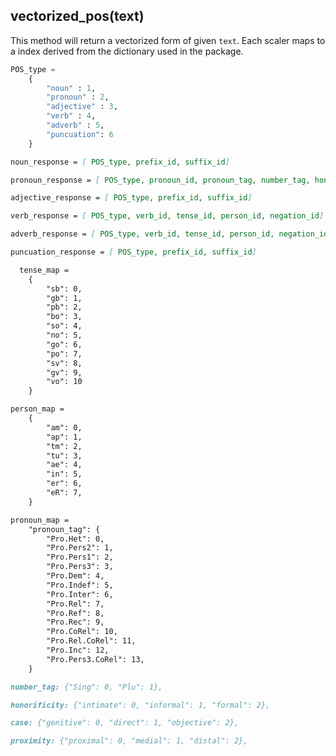 ## vectorized_pos(text)
This method will return a vectorized form of given `text`. Each scaler maps to a index derived from the dictionary used in the package.

```python
POS_type = 
    {
        "noun" : 1,
        "pronoun" : 2,
        "adjective" : 3,
        "verb" : 4,
        "adverb" : 5,
        "puncuation": 6
    }
```

```md
noun_response = [ POS_type, prefix_id, suffix_id]
```

```md
pronoun_response = [ POS_type, pronoun_id, pronoun_tag, number_tag, honorificity, case, proximity]
```

```md
adjective_response = [ POS_type, prefix_id, suffix_id]
```

```md
verb_response = [ POS_type, verb_id, tense_id, person_id, negation_id]
```

```md
adverb_response = [ POS_type, verb_id, tense_id, person_id, negation_id]
```

```md
puncuation_response = [ POS_type, prefix_id, suffix_id]
```

```md
  tense_map = 
    {   
        "sb": 0,
        "gb": 1,
        "pb": 2,
        "bo": 3,
        "so": 4,
        "no": 5,
        "go": 6,
        "po": 7,
        "sv": 8,
        "gv": 9,
        "vo": 10
    }
```

```md
person_map = 
    {
        "am": 0,
        "ap": 1,
        "tm": 2,
        "tu": 3,
        "ae": 4,
        "in": 5,
        "er": 6,
        "eR": 7,
    }
```

```md
pronoun_map = 
    "pronoun_tag": {
        "Pro.Het": 0,
        "Pro.Pers2": 1,
        "Pro.Pers1": 2,
        "Pro.Pers3": 3,
        "Pro.Dem": 4,
        "Pro.Indef": 5,
        "Pro.Inter": 6,
        "Pro.Rel": 7,
        "Pro.Ref": 8,
        "Pro.Rec": 9,
        "Pro.CoRel": 10,
        "Pro.Rel.CoRel": 11,
        "Pro.Inc": 12,
        "Pro.Pers3.CoRel": 13,
    }
```
```md
number_tag: {"Sing": 0, "Plu": 1},
```
```md
honorificity: {"intimate": 0, "informal": 1, "formal": 2},
```
```md
case: {"genitive": 0, "direct": 1, "objective": 2},
```
```md
proximity: {"proximal": 0, "medial": 1, "distal": 2},
```
